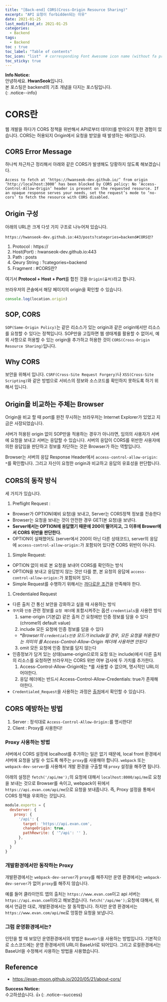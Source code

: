 ```yaml
---
title: "[Back-end] CORS(Cross-Origin Resource Sharing)"
excerpt: "API 요청이 forbidden되는 이유"
date: 2021-01-25
last_modified_at: 2021-01-25 
categories:
  - Backend
tags:
  - Backend
toc : true
toc_label: "Table of contents"
toc_icon: "list"  # corresponding Font Awesome icon name (without fa prefix)
toc_sticky: true
---
```


**Info Notice:**  
안녕하세요. **HwanSeok**입니다.  
본 포스팅은 backend의 기초 개념을 다지는 포스팅입니다.  
{: .notice--info}

# CORS란

웹 개발을 하다가 CORS 정책을 위반해서 API로부터 데이터를 받아오지 못한 경험이 있습니다. CORS는 허용되지 Origin에서 요청을 받았을 때 발생하는 에러입니다.  

## CORS Error Message 

하나씩 차근차근 정리해서 아래와 같은 CORS가 발생해도 당황하지 않도록 해보겠습니다.  

```
Access to fetch at ‘https://hwanseok-dev.github.io/’ from origin ‘http://localhost:3000’ has been blocked by CORS policy: No ‘Access-Control-Allow-Origin’ header is present on the requested resource. If an opaque response serves your needs, set the request’s mode to ‘no-cors’ to fetch the resource with CORS disabled.
```

## Origin 구성

아래의 URL은 크게 다섯 가지 구조로 나누어져 있습니다.  

```
https://hwanseok-dev.github.io:443/posts?categories=backend#CORS란?  
``` 

1. Protocol : https://
1. Host(Port) : hwanseok-dev.github.io:443
1. Path : posts
1. Qeury String : ?categories=backend
1. Fragment : #CORS란? 

여기서 **Protocol + Host + Port**를 합친 것을 `Origin(출처)`라고 합니다.  

브라우저의 콘솔에서 해당 페이지의 origin을 확인할 수 있습니다.  

```javascript
console.log(location.origin)
```   

## SOP, CORS

`SOP(Same-Origin Policy)`는 같은 리소스가 있는 origin과 같은 origin에서만 리소스를 요청할 수 있다는 정책입니다. SOP만을 고집하면 웹 생태계를 활용할 수 없어서, 예외 사항으로 허용할 수 있는 origin을 추가하고 허용한 것이 `CORS(Cross-Origin Resource Sharing)`입니다.  


## Why CORS

보안을 위해서 입니다. `CSRF(Cross-Site Request Forgery)`나 `XSS(Cross-Site Scripting)`와 같은 방법으로 서비스의 정보와 소스코드를 확인하지 못하도록 하기 위해서 입니다.  

## Origin을 비교하는 주체는 Browser

Origin을 비교 할 때 port를 완전 무시하는 브라우저는 Internet Explorer가 있었고 지금은 사장되었습니다.  

서버가 허용된 origin 없이 SOP만을 적용하는 경우가 아니라면, 임의의 사용자가 서버에 요청을 보내고 서버는 응답할 수 있습니다. 서버의 응답이 CORS를 위반한 사용자에 의한 응답임을 판단하고 정보를 차단하는 것은 Browser가 하는 역할입니다.  

Browser는 서버의 응답 Response Header에서 `access-control-allow-origin: *`를 확인합니다. 그리고 자신이 요청한 origin과 비교하고 응답의 유효성을 판단합니다.  


## CORS의 동작 방식

세 가지가 있습니다. 

1. Preflight Request : 
  - Browser가 OPTION(예비 요청)을 보내고, Server는 CORS정책 정보를 전송한다
  - Browser는 요청을 보내는 것이 안전한 경우 GET(본 요청)을 보낸다. 
  - **Server에서는 OPTION에 응답했기 때문에 200이 떨어지고, 그 이후에 Brower에서 CORS 위반을 판단한다.**
  - OPTION이 실패했어도 (server에서 200이 아닌 다른 상태코드), server의 응답에 `access-control-allow-origin:`가 포함되어 있다면 CORS 위반이 아니다.
1. Simple Request:
  - OPTION 없이 바로 본 요청을 보내어 CORS를 확인하는 방식
  - OPTION을 보내고 응답받지 않는 것만 다를 뿐, 본 요청의 응답에 `access-control-allow-origin:`가 포함되어 있다.
  - Simple Request를 수행하기 위해서는 [까다로운 조건](https://evan-moon.github.io/2020/05/21/about-cors/#simple-request)을 만족해야 한다.  
1. Credentialed Request
  - 다른 출처 간 통신 보안을 강화하고 싶을 때 사용하는 방식
  - `쿠키`와 `인증` 관련 정보를 `요청 헤더`에 포함시켜주는 옵션 `credentials`을 사용한 방식
    1. same-origin (기본값)	같은 출처 간 요청에만 인증 정보를 담을 수 있다(chrome의 default value)
    2. include	모든 요청에 인증 정보를 담을 수 있다
      - **Browser의 `credentials인증` 모드가 include일 경우, 모든 요청을 허용한다는 의미의 *를 Access-Control-Allow-Origin 헤더에 사용하면 안된다**
    3. omit	모든 요청에 인증 정보를 담지 않는다
  - 인증정보가 담겨 있는 상태(same-origin으로의 요청 또는 include)에서 다른 출처의 리소스를 요청하면 브라우저는 CORS 위반 여부 검사에 두 가치를 추가한다. 
    1. Access-Control-Allow-Origin에는 *를 사용할 수 없으며, 명시적인 URL이어야한다.
    1. 응답 헤더에는 반드시 Access-Control-Allow-Credentials: true가 존재해야한다.
  - `Credentialed_Request`을 사용하는 과정은 [출처](https://evan-moon.github.io/2020/05/21/about-cors/#credentialed-request)에서 확인할 수 있습니다.  

## CORS 예방하는 방법 

1. Server : 정석대로 `Access-Control-Allow-Origin:`를 명시한다!  
1. Client : Proxy를 사용한다!  

### Proxy 사용하는 방법

서버에서 CORS 설정에 localhost를 추가하는 일은 없기 때문에, local front 환경에서 서버에 요청을 날릴 수 있도록 해주는 `proxy`를 사용해야 합니다. `webpack` 또는 `webpack-dev-server`를 사용해서 개발 환경을 구출할 때 `proxy` 설정을 해주면 됩니다.  

아래의 설정은 `fetch('/api/me');`의 요청에 대해서 `localhost:8000/api/me`로 요청을 보내는 것으로 Browser를 속이고, webpack이 뒤에서 `https://api.evan.com/api/me`으로 요청을 보내줍니다. 즉, Proxy 설정을 통해서 CORS 정책을 우회하는 것입니다.  

```javascript
module.exports = {
  devServer: {
    proxy: {
      '/api': {
        target: 'https://api.evan.com',
        changeOrigin: true,
        pathRewrite: { '^/api': '' },
      },
    }
  }
}
```

### 개발환경에서만 동작하는 Proxy

개발환경에서는 `webpack-dev-server`가 `proxy`를 해주지만 운영 환경에서는 `webpack-dev-server`가 없어 `proxy`를  해주지 않습니다.  

예를 들어 클라이언트 앱의 출처는 `https://www.evan.com`이고 api 서버는 `https://api.evan.com`이라고 해보겠습니다. `fetch('/api/me');`요청에 대해서, 위에서 언급한 대로, 개발환경에서는 잘 동작합니다. 하지만 운영 환경에서는 `https://www.evan.com/api/me`로 엉뚱한 요청을 보냅니다.  

### 그럼 운영환경에서는?  

인턴을 할 때 보았던 운영환경에서의 방법은 `BaseUrl`을 사용하는 방법입니다. 기본적으로 소스코드에는 운영 환경에서의 URL이 BaseUrl로 되어있다. 그리고 로컬환경에서는 BaseUrl을 수정해서 사용하는 방법을 사용했습니다.   

## Reference

- <https://evan-moon.github.io/2020/05/21/about-cors/>

**Success Notice:**  
수고하셨습니다. :+1:
{: .notice--success}